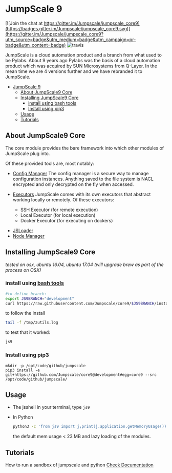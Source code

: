 # JumpScale 9

[![Join the chat at https://gitter.im/Jumpscale/jumpscale_core9](https://badges.gitter.im/Jumpscale/jumpscale_core9.svg)](https://gitter.im/Jumpscale/jumpscale_core9?utm_source=badge&utm_medium=badge&utm_campaign=pr-badge&utm_content=badge) ![travis](https://travis-ci.org/Jumpscale/core9.svg?branch=master)

JumpScale is a cloud automation product and a branch from what used to be Pylabs. About 9 years ago Pylabs was the basis of a cloud automation product which was acquired by SUN Microsystems from Q-Layer. In the mean time we are 4 versions further and we have rebranded it to JumpScale.

- [JumpScale 9](#jumpscale-9)
    - [About JumpScale9 Core](#about-jumpscale9-core)
    - [Installing JumpScale9 Core](#installing-jumpscale9-core)
        - [install using bash tools](#install-using-bash-tools)
        - [Install using pip3](#install-using-pip3)
    - [Usage](#usage)
    - [Tutorials](#tutorials)

## About JumpScale9 Core

The core module provides the bare framework into which other modules of JumpScale plug into.

Of these provided tools are, most notably:

* [Config Manager](docs/config/configmanager.md)
  The config manager is a secure way to manage configuration instances. Anything saved to the file system is NACL encrypted and only decrypted on the fly when accessed.

- [Executors](docs/Internals/Executors.md)
  JumpScale comes with its own executors that abstract working locally or remotely.
  Of these executors:

  * SSH Executor (for remote execution)
  * Local Executor (for local execution)
  * Docker Executor (for executing on dockers)

* [JSLoader](docs/JSLoader/JSLoader.md)
* [Node Manager]()

## Installing JumpScale9 Core

_tested on osx, ubuntu 16.04, ubuntu 17.04
(will upgrade brew as part of the process on OSX)_

### install using [bash tools](https://github.com/Jumpscale/bash)

```bash
#to define branch:
export JS9BRANCH="development"
curl https://raw.githubusercontent.com/Jumpscale/core9/$JS9BRANCH/install.sh?$RANDOM > /tmp/install_js9.sh;bash /tmp/install_js9.sh
```

to follow the install

```bash
tail -f /tmp/zutils.log
```

to test that it worked:

```bash
js9
```

### Install using pip3

```
mkdir -p /opt/code/github/jumpscale
pip3 install -e git+https://github.com/Jumpscale/core9@development#egg=core9 --src /opt/code/github/jumpscale/
```

## Usage

* The jsshell
  in your terminal, type `js9`

- In Python

  ```bash
  python3 -c 'from js9 import j;print(j.application.getMemoryUsage())'
  ```

  the default mem usage < 23 MB and lazy loading of the modules.

## Tutorials
How to run a sandbox of jumpscale and python  [Check Documentation](docs/howto/sandbox_python_zeroos_container.md)
<!TODO>
